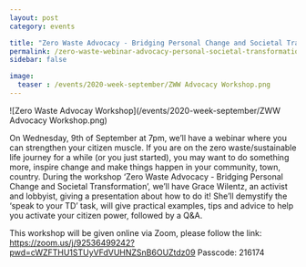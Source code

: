 ```yaml
---
layout: post
category: events

title: "Zero Waste Advocacy - Bridging Personal Change and Societal Transformation"
permalink: /zero-waste-webinar-advocacy-personal-societal-transformation/
sidebar: false

image:
  teaser : /events/2020-week-september/ZWW Advocacy Workshop.png
---
```


![Zero Waste Advocay Workshop](/events/2020-week-september/ZWW Advocacy Workshop.png)

On Wednesday, 9th of September at 7pm, we’ll have a webinar where you can strengthen your citizen muscle. If you are on the zero waste/sustainable life journey for a while (or you just started), you may want to do something more, inspire change and make things happen in your community, town, country. During the workshop ‘Zero Waste Advocacy - Bridging Personal Change and Societal Transformation’, we’ll have Grace Wilentz, an activist and lobbyist, giving a presentation about how to do it! She’ll demystify the ‘speak to your TD’ task, will give practical examples, tips and advice to help you activate your citizen power, followed by a Q&A.

This workshop will be given online via Zoom, please follow the link:
https://zoom.us/j/92536499242?pwd=cWZFTHU1STUyVFdVUHNZSnB6OUZtdz09 Passcode: 216174

